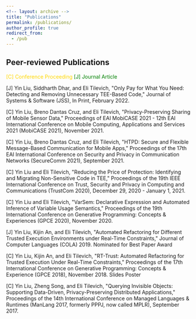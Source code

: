 ```yaml
---
<!-- layout: archive -->
title: "Publications"
permalink: /publications/
author_profile: true
redirect_from:
  - /pub
---
```


## Peer-reviewed Publications

<font color=Gold>[C] Conference Proceeding</font> <font color=Green>[J] Journal Article</font>

[J] Yin Liu, Siddharth Dhar, and Eli Tilevich, "Only Pay for What You Need: Detecting and Removing Unnecessary TEE-Based Code,"  Journal of Systems & Software (JSS), In Print, February 2022. 

[C] Yin Liu, Breno Dantas Cruz, and Eli Tilevich, "Privacy-Preserving Sharing of Mobile Sensor Data," Proceedings of EAI MobiCASE 2021 - 12th EAI International Conference on Mobile Computing, Applications and Services 2021 (MobiCASE 2021), November 2021. 

[C] Yin Liu, Breno Dantas Cruz, and Eli Tilevich, "HTPD: Secure and Flexible Message-Based Communication for Mobile Apps," Proceedings of the 17th EAI International Conference on Security and Privacy in Communication Networks (SecureComm 2021), September 2021.

[C] Yin Liu and Eli Tilevich, "Reducing the Price of Protection: Identifying and Migrating Non-Sensitive Code in TEE," Proceedings of the 19th IEEE International Conference on Trust, Security and Privacy in Computing and Communications (TrustCom 2020), December 29, 2020 - January 1, 2021. 

[C] Yin Liu and Eli Tilevich, "VarSem: Declarative Expression and Automated Inference of Variable Usage Semantics," Proceedings of the 19th International Conference on Generative Programming: Concepts & Experiences (GPCE 2020), November 2020. 

[J] Yin Liu, Kijin An, and Eli Tilevich, "Automated Refactoring for Different Trusted Execution Environments under Real-Time Constraints," Journal of Computer Languages (COLA) 2019. Nominated for Best Paper Award 

[C] Yin Liu, Kijin An, and Eli Tilevich, "RT-Trust: Automated Refactoring for Trusted Execution Under Real-Time Constraints," Proceedings of the 17th International Conference on Generative Programming: Concepts & Experience (GPCE 2018), November 2018.  Slides   Poster

[C] Yin Liu, Zheng Song, and Eli Tilevich, "Querying Invisible Objects: Supporting Data-Driven, Privacy-Preserving Distributed Applications," Proceedings of the 14th International Conference on Managed Languages & Runtimes (ManLang 2017, formerly PPPJ, now called MPLR), September 2017. 


<!-- {% if author.googlescholar %}
  You can also find my articles on <u><a href="{{author.googlescholar}}">my Google Scholar profile</a>.</u>
{% endif %}

{% include base_path %}

{% for post in site.publications reversed %}
  {% include archive-single.html %}
{% endfor %}
 -->
